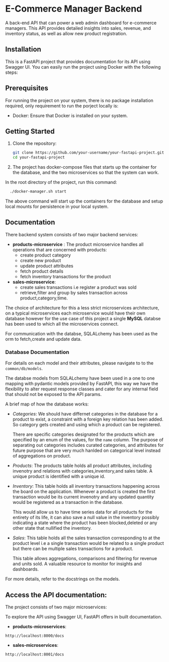 # E-Commerce Manager Backend

A back-end API that can power a web
admin dashboard for e-commerce managers. This API provides detailed insights into
sales, revenue, and inventory status, as well as allow new product registration.

## Installation

This is a FastAPI project that provides documentation for its API using Swagger UI. You can easily run the project using Docker with the following steps:

## Prerequisites

For running the project on your system, there is no package installation required, only requirement to run the porject locally is:

- Docker: Ensure that Docker is installed on your system.

## Getting Started

1. Clone the repository:

   ```bash
   git clone https://github.com/your-username/your-fastapi-project.git
   cd your-fastapi-project
   ```

2. The project has docker-compose files that starts up the container for the database, and the two microservices so that the system can work.

In the root directory of the project, run this command:

```bash
  ./docker-manager.sh start
```

The above command will start up the containers for the database and setup local mounts for persistence in your local system.

## Documentation

There backend system consists of two major backend services:

- **products-microservice** :
  The product microservice handles all operations that are concerned with products:
  - create product category
  - create new product
  - update product attributes
  - fetch product details
  - fetch inventory transactions for the product
- **sales-microservice**:
  - create sales transactions i.e register a product was sold
  - retrieve,filter and group by sales transaction across product,category,time.

The choice of architecture for this a less strict microservices architecture, on a typical microservices each microservice would have their own database however for the use case of this project a single **MySQL** databse has been used to which all the microservices connect.

For communication with the databse, SQLALchemy has been used as the orm to fetch,create and update data.

### Database Documentation

For details on each model and their attributes, please navigate to to the `common/db/models`.

The databse models from SQLALchemy have been used in a one to one mapping with pydantic models provided by FastAPI, this way we have the flexibility to alter request response classes and cater for any internal field that should not be exposed to the API params.

A brief map of how the database works:

- _Categories_:
  We should have differnet categories in the database for a product to exist, a constraint with a foreign key relation has been added. So category gets created and using which a product can be registered.

  There are specific categories designated for the products which are specified by an enum of the values, for the `name` column. The purpose of separating out categories includes curated categories, and attributes for future purpose that are very much hanlded on categorical level instead of aggregations on product.

- _Products_:
  The products table holds all product attributes, including invenotry and relations with categories,inventory,and sales table. A unique product is identified with a unique id.

- _Inventory_:
  This table holds all inventory transactions happening across the board on the application. Whenever a product is created the first transaction would be its current invenotry and any updated quantity would be registered as a transaction in the database.

  This would allow us to have time series data for all products for the entirety of its life, it can also save a null value in the inventory possibly indicating a state where the product has been blocked,deleted or any other state that nullified the inventory.

- _Sales_:
  This table holds all the sales transaction corresponding to at the product level i.e a single transaction would be related to a single product but there can be multiple sales transactions for a product.

  This table allows aggregations, comparisons and filtering for revenue and units sold. A valuable resource to monitor for insights and dashboards.

For more details, refer to the docstrings on the models.

## Access the API documentation:

The project consists of two major microservices:

To explore the API using Swagger UI, FastAPI offers in built documentation.

- **products-microservices**:

```
http://localhost:8000/docs
```

- **sales-microservices**:

```
http://localhost:8001/docs
```

